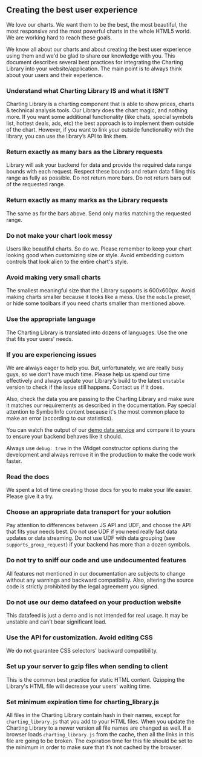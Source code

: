 ## Creating the best user experience

We love our charts. We want them to be the best, the most beautiful, the most responsive and the most powerful charts in the whole HTML5 world. We are working hard to reach these goals.

We know all about our charts and about creating the best user experience using them and we'd be glad to share our knowledge with you. This document describes several best practices for integrating the Charting Library into your website/application. The main point is to always think about your users and their experience.

### Understand what Charting Library IS and what it ISN’T

Charting Library is a charting component that is able to show prices, charts & technical analysis tools. Our Library does the chart magic, and nothing more. If you want some additional functionality (like chats, special symbols list, hottest deals, ads, etc) the best approach is to implement them outside of the chart. However, if you want to link your outside functionality with the library, you can use the library’s API to link them.

### Return exactly as many bars as the Library requests

Library will ask your backend for data and provide the required data range bounds with each request. Respect these bounds and return data filling this range as fully as possible. Do not return more bars. Do not return bars out of the requested range.

### Return exactly as many marks as the Library requests

The same as for the bars above. Send only marks matching the requested range.

### Do not make your chart look messy

Users like beautiful charts. So do we. Please remember to keep your chart looking good when customizing size or style. Avoid embedding custom controls that look alien to the entire chart's style.

### Avoid making very small charts

The smallest meaningful size that the Library supports is 600x600px. Avoid making charts smaller because it looks like a mess. Use the `mobile` preset, or hide some toolbars if you need charts smaller than mentioned above.

### Use the appropriate language

The Charting Library is translated into dozens of languages. Use the one that fits your users' needs.

### If you are experiencing issues

We are always eager to help you. But, unfortunately, we are really busy guys, so we don’t have much time. Please help us spend our time effectively and always update your Library's build to the latest `unstable` version to check if the issue still happens. Contact us if it does.

Also, check the data you are passing to the Charting Library and make sure it matches our requirements as described in the documentation. Pay special attention to SymbolInfo content because it's the most common place to make an error (according to our statistics).

You can watch the output of our [demo data service](https://demo_feed.tradingview.com/quotes?symbols=AAPL) and compare it to yours to ensure your backend behaves like it should.

Always use `debug: true` in the Widget constructor options during the development and always remove it in the production to make the code work faster.

### Read the docs

We spent a lot of time creating those docs for you to make your life easier. Please give it a try.

### Choose an appropriate data transport for your solution

Pay attention to differences between JS API and UDF, and choose the API that fits your needs best.
Do not use UDF if you need really fast data updates or data streaming.
Do not use UDF with data grouping (see `supports_group_request`) if your backend has more than a dozen symbols.

### Do not try to sniff our code and use undocumented features

All features not mentioned in our documentation are subjects to change without any warnings and backward compatibility. Also, altering the source code is strictly prohibited by the legal agreement you signed.

### Do not use our demo datafeed on your production website

This datafeed is just a demo and is not intended for real usage. It may be unstable and can't bear significant load.

### Use the API for customization. Avoid editing CSS

We do not guarantee CSS selectors' backward compatibility.

### Set up your server to gzip files when sending to client

This is the common best practice for static HTML content. Gzipping the Library's HTML file will decrease your users' waiting time.

### Set minimum expiration time for charting_library.js

All files in the Charting Library contain hash in their names, except for `charting_library.js` that you add to your HTML files.
When you update the Charting Library to a newer version all file names are changed as well.
If a browser loads `charting_library.js` from the cache, then all the links in this file are going to be broken.
The expiration time for this file should be set to the minimum in order to make sure that it’s not cached by the browser.
